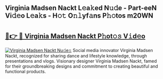 ## Virginia Madsen Nackt L𝚎a𝚔ed N𝚞𝚍e - Part-eeN Vi𝚍𝚎o L𝚎a𝚔s - H𝚘𝚝 O𝚗𝚕yf𝚊ns P𝚑𝚘tos m20WN

# <h2><a href="http://kf2xcmr.oniu.top/?m=Virginia+Madsen+Nackt">🔗👉 🔴 Virginia Madsen Nackt P𝚑ot𝚘𝚜 V𝚒d𝚎o</a></h2>

[![Virginia Madsen Nackt Nu𝚍e𝚜](https://i.imgur.com/0qMVB7G.gif)](http://kf2xcmr.oniu.top/?m=Virginia+Madsen+Nackt)
Social media innovator Virginia Madsen Nackt, recognized for sharing dance and lifestyle knowledge, through presentations and vlogs. Visionary designer Virginia Madsen Nackt, famed for their groundbreaking designs and commitment to creating beautiful and functional products.  
